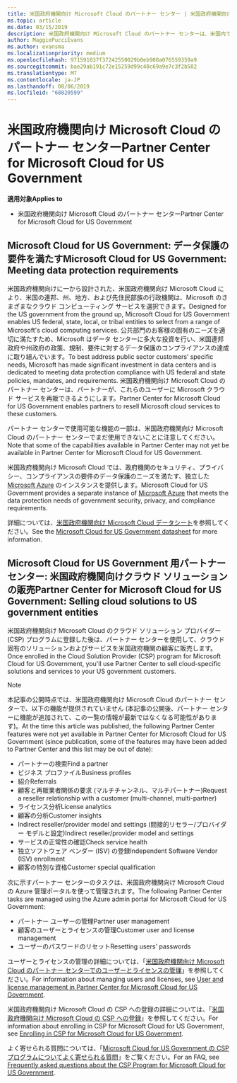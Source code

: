 ```yaml
---
title: 米国政府機関向け Microsoft Cloud のパートナー センター | 米国政府機関向け Microsoft Cloud のパートナー センター
ms.topic: article
ms.date: 03/15/2019
description: 米国政府機関向け Microsoft Cloud のパートナー センターは、米国内で政府機関とのビジネスを行う顧客に Microsoft クラウド ソリューションを販売する Microsoft パートナー向けのビジネス ポータルです。
author: MaggiePucciEvans
ms.author: evansma
ms.localizationpriority: medium
ms.openlocfilehash: 971591037f37242550029b0eb908a076559359a9
ms.sourcegitcommit: bae29ab191c72e15259d99c40c69a9e7c3f2b502
ms.translationtype: MT
ms.contentlocale: ja-JP
ms.lasthandoff: 08/06/2019
ms.locfileid: "68820599"
---
```

# <a name="partner-center-for-microsoft-cloud-for-us-government"></a><span data-ttu-id="68d1c-103">米国政府機関向け Microsoft Cloud のパートナー センター</span><span class="sxs-lookup"><span data-stu-id="68d1c-103">Partner Center for Microsoft Cloud for US Government</span></span>

<span data-ttu-id="68d1c-104">**適用対象**</span><span class="sxs-lookup"><span data-stu-id="68d1c-104">**Applies to**</span></span>

-  <span data-ttu-id="68d1c-105">米国政府機関向け Microsoft Cloud のパートナー センター</span><span class="sxs-lookup"><span data-stu-id="68d1c-105">Partner Center for Microsoft Cloud for US Government</span></span>

## <a name="microsoft-cloud-for-us-government-meeting-data-protection-requirements"></a><span data-ttu-id="68d1c-106">Microsoft Cloud for US Government: データ保護の要件を満たす</span><span class="sxs-lookup"><span data-stu-id="68d1c-106">Microsoft Cloud for US Government: Meeting data protection requirements</span></span> 

<span data-ttu-id="68d1c-107">米国政府機関向けに一から設計された、米国政府機関向け Microsoft Cloud により、米国の連邦、州、地方、および先住民部族の行政機関は、Microsoft のさまざまなクラウド コンピューティング サービスを選択できます。</span><span class="sxs-lookup"><span data-stu-id="68d1c-107">Designed for the US government from the ground up, Microsoft Cloud for US Government enables US federal, state, local, or tribal entities to select from a range of Microsoft's cloud computing services.</span></span> <span data-ttu-id="68d1c-108">公共部門のお客様の固有のニーズを適切に満たすため、Microsoft はデータ センターに多大な投資を行い、米国連邦政府や州政府の政策、規制、要件に対するデータ保護のコンプライアンスの達成に取り組んでいます。</span><span class="sxs-lookup"><span data-stu-id="68d1c-108">To best address public sector customers’ specific needs, Microsoft has made significant investment in data centers and is dedicated to meeting data protection compliance with US federal and state policies, mandates, and requirements.</span></span> <span data-ttu-id="68d1c-109">米国政府機関向け Microsoft Cloud のパートナー センターは、パートナーが、これらのユーザーに Microsoft クラウド サービスを再販できるようにします。</span><span class="sxs-lookup"><span data-stu-id="68d1c-109">Partner Center for Microsoft Cloud for US Government enables partners to resell Microsoft cloud services to these customers.</span></span>

<span data-ttu-id="68d1c-110">パートナー センターで使用可能な機能の一部は、米国政府機関向け Microsoft Cloud のパートナー センターでまだ使用できないことに注意してください。</span><span class="sxs-lookup"><span data-stu-id="68d1c-110">Note that some of the capabilities available in Partner Center may not yet be available in Partner Center for Microsoft Cloud for US Government.</span></span>

<span data-ttu-id="68d1c-111">米国政府機関向け Microsoft Cloud では、政府機関のセキュリティ、プライバシー、コンプライアンスの要件のデータ保護のニーズを満たす、独立した [Microsoft Azure](https://azure.microsoft.com/overview/clouds/government/) のインスタンスを提供します。</span><span class="sxs-lookup"><span data-stu-id="68d1c-111">Microsoft Cloud for US Government provides a separate instance of [Microsoft Azure](https://azure.microsoft.com/overview/clouds/government/) that meets the data protection needs of government security, privacy, and compliance requirements.</span></span> 

<span data-ttu-id="68d1c-112">詳細については、[米国政府機関向け Microsoft Cloud データシート](https://download.microsoft.com/download/C/9/C/C9CA3002-DFC4-4ADA-841F-DF42AEC042FB/Microsoft_Azure_Government_Datasheet_EN_US.PDF)を参照してください。</span><span class="sxs-lookup"><span data-stu-id="68d1c-112">See the [Microsoft Cloud for US Government datasheet](https://download.microsoft.com/download/C/9/C/C9CA3002-DFC4-4ADA-841F-DF42AEC042FB/Microsoft_Azure_Government_Datasheet_EN_US.PDF) for more information.</span></span>

## <a name="partner-center-for-microsoft-cloud-for-us-government-selling-cloud-solutions-to-us-government-entities"></a><span data-ttu-id="68d1c-113">Microsoft Cloud for US Government 用パートナー センター: 米国政府機関向けクラウド ソリューションの販売</span><span class="sxs-lookup"><span data-stu-id="68d1c-113">Partner Center for Microsoft Cloud for US Government: Selling cloud solutions to US government entities</span></span>

<span data-ttu-id="68d1c-114">米国政府機関向け Microsoft Cloud のクラウド ソリューション プロバイダー (CSP) プログラムに登録した後は、パートナー センターを使用して、クラウド固有のソリューションおよびサービスを米国政府機関の顧客に販売します。</span><span class="sxs-lookup"><span data-stu-id="68d1c-114">Once enrolled in the Cloud Solution Provider (CSP) program for Microsoft Cloud for US Government, you'll use Partner Center to sell cloud-specific solutions and services to your US government customers.</span></span> 

> [!NOTE]  
> <span data-ttu-id="68d1c-115">本記事の公開時点では、米国政府機関向け Microsoft Cloud のパートナー センターで、以下の機能が提供されていません (本記事の公開後、パートナー センターに機能が追加されて、この一覧の情報が最新ではなくなる可能性があります)。</span><span class="sxs-lookup"><span data-stu-id="68d1c-115">At the time this article was published, the following Partner Center features were not yet available in Partner Center for Microsoft Cloud for US Government (since publication, some of the features may have been added to Partner Center and this list may be out of date):</span></span>

- <span data-ttu-id="68d1c-116">パートナーの検索</span><span class="sxs-lookup"><span data-stu-id="68d1c-116">Find a partner</span></span>
- <span data-ttu-id="68d1c-117">ビジネス プロファイル</span><span class="sxs-lookup"><span data-stu-id="68d1c-117">Business profiles</span></span>
- <span data-ttu-id="68d1c-118">紹介</span><span class="sxs-lookup"><span data-stu-id="68d1c-118">Referrals</span></span>
- <span data-ttu-id="68d1c-119">顧客と再販業者関係の要求 (マルチチャンネル、マルチパートナー)</span><span class="sxs-lookup"><span data-stu-id="68d1c-119">Request a reseller relationship with a customer (multi-channel, multi-partner)</span></span>
- <span data-ttu-id="68d1c-120">ライセンス分析</span><span class="sxs-lookup"><span data-stu-id="68d1c-120">License analytics</span></span>
- <span data-ttu-id="68d1c-121">顧客の分析</span><span class="sxs-lookup"><span data-stu-id="68d1c-121">Customer insights</span></span>
- <span data-ttu-id="68d1c-122">Indirect reseller/provider model and settings (間接的リセラー/プロバイダー モデルと設定)</span><span class="sxs-lookup"><span data-stu-id="68d1c-122">Indirect reseller/provider model and settings</span></span>
- <span data-ttu-id="68d1c-123">サービスの正常性の確認</span><span class="sxs-lookup"><span data-stu-id="68d1c-123">Check service health</span></span>
- <span data-ttu-id="68d1c-124">独立ソフトウェア ベンダー (ISV) の登録</span><span class="sxs-lookup"><span data-stu-id="68d1c-124">Independent Software Vendor (ISV) enrollment</span></span>
- <span data-ttu-id="68d1c-125">顧客の特別な資格</span><span class="sxs-lookup"><span data-stu-id="68d1c-125">Customer special qualification</span></span>

<span data-ttu-id="68d1c-126">次に示すパートナー センターのタスクは、米国政府機関向け Microsoft Cloud の Azure 管理ポータルを使って管理されます。</span><span class="sxs-lookup"><span data-stu-id="68d1c-126">The following Partner Center tasks are managed using the Azure admin portal for Microsoft Cloud for US Government:</span></span> 

-   <span data-ttu-id="68d1c-127">パートナー ユーザーの管理</span><span class="sxs-lookup"><span data-stu-id="68d1c-127">Partner user management</span></span>
-   <span data-ttu-id="68d1c-128">顧客のユーザーとライセンスの管理</span><span class="sxs-lookup"><span data-stu-id="68d1c-128">Customer user and license management</span></span>
-   <span data-ttu-id="68d1c-129">ユーザーのパスワードのリセット</span><span class="sxs-lookup"><span data-stu-id="68d1c-129">Resetting users' passwords</span></span>

<span data-ttu-id="68d1c-130">ユーザーとライセンスの管理の詳細については、「[米国政府機関向け Microsoft Cloud のパートナー センターでのユーザーとライセンスの管理](user-management-in-partner-center-for-microsoft-us-govt-cloud.md)」を参照してください。</span><span class="sxs-lookup"><span data-stu-id="68d1c-130">For information about managing users and licenses, see [User and license management in Partner Center for Microsoft Cloud for US Government](user-management-in-partner-center-for-microsoft-us-govt-cloud.md).</span></span>

<span data-ttu-id="68d1c-131">米国政府機関向け Microsoft Cloud の CSP への登録の詳細については、「[米国政府機関向け Microsoft Cloud の CSP への登録](enroll-in-csp-for-microsoft-us-govt-cloud.md)」を参照してください。</span><span class="sxs-lookup"><span data-stu-id="68d1c-131">For information about enrolling in CSP for Microsoft Cloud for US Government, see [Enrolling in CSP for Microsoft Cloud for US Government](enroll-in-csp-for-microsoft-us-govt-cloud.md).</span></span>

<span data-ttu-id="68d1c-132">よく寄せられる質問については、「[Microsoft Cloud for US Government の CSP プログラムについてよく寄せられる質問](faq-for-us-govt-cloud.md)」をご覧ください。</span><span class="sxs-lookup"><span data-stu-id="68d1c-132">For an FAQ, see [Frequently asked questions about the CSP Program for Microsoft Cloud for US Government](faq-for-us-govt-cloud.md).</span></span>